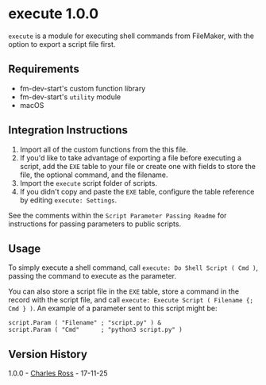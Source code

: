 execute 1.0.0
=============

`execute` is a module for executing shell commands from FileMaker, with the option to export a script file first.

Requirements
------------

- fm-dev-start's custom function library
- fm-dev-start's `utility` module
- macOS

Integration Instructions
------------------------

1. Import all of the custom functions from the this file.
2. If you'd like to take advantage of exporting a file before executing a script, add the `EXE` table to your file or create one with fields to store the file, the optional command, and the filename.
3. Import the `execute` script folder of scripts.
4. If you didn't copy and paste the `EXE` table, configure the table reference by editing `execute: Settings`.

See the comments within the `Script Parameter Passing Readme` for instructions for passing parameters to public
scripts.

Usage
-----

To simply execute a shell command, call `execute: Do Shell Script ( Cmd )`, passing the command to execute as the parameter.

You can also store a script file in the `EXE` table, store a command in the record with the script file, and call `execute: Execute Script ( Filename {; Cmd } )`. An example of a parameter sent to this script might be:

    script.Param ( "Filename" ; "script.py" ) &
    script.Param ( "Cmd"      ; "python3 script.py" )

Version History
---------------

1.0.0 - [Charles Ross][chuck] - 17-11-25

[chuck]: mailto:chivalry@mac.com
